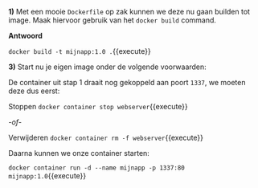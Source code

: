 **1)** Met een mooie `Dockerfile` op zak kunnen we deze nu gaan builden tot image. Maak hiervoor gebruik van het `docker build` command.

**Antwoord**

`docker build -t mijnapp:1.0 .`{{execute}}

**3)** Start nu je eigen image onder de volgende voorwaarden:

De container uit stap 1 draait nog gekoppeld aan poort `1337`, we moeten deze dus eerst:

Stoppen `docker container stop webserver`{{execute}}

 *-of-*

Verwijderen `docker container rm -f webserver`{{execute}}

Daarna kunnen we onze container starten:

`docker container run -d --name mijnapp -p 1337:80 mijnapp:1.0`{{execute}}